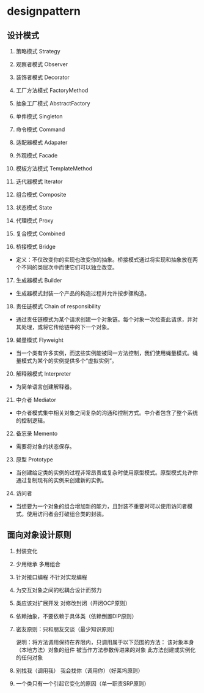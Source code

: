 # designpattern
## 设计模式

1. 策略模式 Strategy

2. 观察者模式 Observer

3. 装饰者模式 Decorator

4. 工厂方法模式 FactoryMethod

5. 抽象工厂模式 AbstractFactory

6. 单件模式 Singleton

7. 命令模式 Command

8. 适配器模式 Adapater

9. 外观模式 Facade

10. 模板方法模式 TemplateMethod

11. 迭代器模式 Iterator

12. 组合模式 Composite

13. 状态模式 State

14. 代理模式 Proxy

15. 复合模式 Combined

16. 桥接模式 Bridge
 - 定义：不仅改变你的实现也改变你的抽象。桥接模式通过将实现和抽象放在两个不同的类层次中而使它们可以独立改变。

17. 生成器模式 Builder
 - 生成器模式封装一个产品的构造过程并允许按步骤构造。

18. 责任链模式 Chain of responsibility
 - 通过责任链模式为某个请求创建一个对象链。每个对象一次检查此请求，并对其处理，或将它传给链中的下一个对象。

19. 蝇量模式 Flyweight
 - 当一个类有许多实例，而这些实例能被同一方法控制，我们使用蝇量模式。蝇量模式为某个的实例提供多个“虚拟实例”。

20. 解释器模式 Interpreter
 - 为简单语言创建解释器。

21. 中介者 Mediator　
 - 中介者模式集中相关对象之间复杂的沟通和控制方式。中介者包含了整个系统的控制逻辑。

22. 备忘录 Memento　
 - 需要将对象的状态保存。

23. 原型 Prototype
 - 当创建给定类的实例的过程非常昂贵或复杂时使用原型模式。原型模式允许你通过复制现有的实例来创建新的实例。

24. 访问者
 - 当想要为一个对象的组合增加新的能力，且封装不重要时可以使用访问者模式。使用访问者会打破组合类的封装。


## 面向对象设计原则

1. 封装变化
2. 少用继承 多用组合
3. 针对接口编程 不针对实现编程
4. 为交互对象之间的松耦合设计而努力
5. 类应该对扩展开发 对修改封闭（开闭OCP原则）
6. 依赖抽象，不要依赖于具体类（依赖倒置DIP原则）
7. 密友原则：只和朋友交谈（最少知识原则）
	
	说明：将方法调用保持在界限内，只调用属于以下范围的方法：
	该对象本身（本地方法）对象的组件 被当作方法参数传进来的对象 此方法创建或实例化的任何对象

8. 别找我（调用我） 我会找你（调用你）（好莱坞原则）
9. 一个类只有一个引起它变化的原因（单一职责SRP原则）